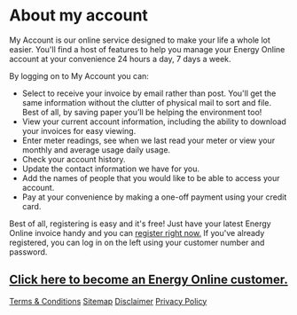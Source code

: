# About my account
<p class="intro">My Account is our online service designed to make your life a whole lot easier.  You'll find a host of features to help you manage your Energy Online account at your convenience 24 hours a day, 7 days a week.</p>

By logging on to My Account you can:

- Select to receive your  invoice by email rather than post.  You'll get the same information without the clutter of physical mail to sort and file.  Best of all, by saving paper you’ll be helping the environment too!
- View your current account information, including the ability to download your invoices for easy viewing.
- Enter meter readings, see when we last read your meter or view your monthly and average usage daily usage.
- Check your account history.
- Update the contact information we have for you.
- Add the names of people that you would like to be able to access your account.
- Pay at your convenience by making a one-off payment using your credit card. 


Best of all, registering is easy and it's free!  Just have your latest Energy Online invoice handy and you can [register right now.](https://www.energyonline.co.nz/my_account_-_login/controltype/1/m/403)  If you've already registered, you can log in on the left using your customer number and password.

## [Click here to become an Energy Online customer.](http://www.energyonline.co.nz/Default.aspx?tabid=98)
 

[Terms & Conditions](http://www.energyonline.co.nz/terms)
[Sitemap]( http://www.energyonline.co.nz/home/site_map)
[Disclaimer]( http://www.energyonline.co.nz/home/site_map/disclaimer)
[Privacy Policy](http://www.energyonline.co.nz/home/site_map/privacy_policy)
